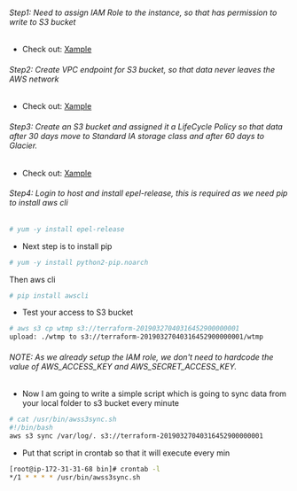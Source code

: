 ###### Step1: Need to assign IAM Role to the instance, so that has permission to write to S3 bucket

* Check out: [Xample]()

###### Step2: Create VPC endpoint for S3 bucket, so that data never leaves the AWS network

* Check out: [Xample]()

###### Step3: Create an S3 bucket and assigned it a LifeCycle Policy so that data after 30 days move to Standard IA storage class and after 60 days to Glacier.

* Check out: [Xample]()

###### Step4: Login to host and install epel-release, this is required as we need pip to install aws cli


```sh
# yum -y install epel-release
```

* Next step is to install pip

```sh
# yum -y install python2-pip.noarch
```
Then aws cli
```sh
# pip install awscli
```

* Test your access to S3 bucket

```sh
# aws s3 cp wtmp s3://terraform-20190327040316452900000001
upload: ./wtmp to s3://terraform-20190327040316452900000001/wtmp
```

###### NOTE: As we already setup the IAM role, we don't need to hardcode the value of AWS_ACCESS_KEY and AWS_SECRET_ACCESS_KEY.

* Now I am going to write a simple script which is going to sync data from your local folder to s3 bucket every minute

```sh
# cat /usr/bin/awss3sync.sh
#!/bin/bash
aws s3 sync /var/log/. s3://terraform-20190327040316452900000001
```

* Put that script in crontab so that it will execute every min

```sh
[root@ip-172-31-31-68 bin]# crontab -l
*/1 * * * * /usr/bin/awss3sync.sh
```

